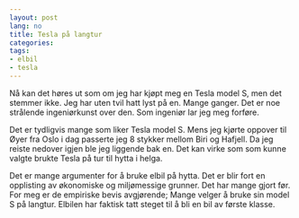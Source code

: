 ```yaml
---
layout: post
lang: no
title: Tesla på langtur
categories:
tags:
- elbil
- tesla
---
```


Nå kan det høres ut som om jeg har kjøpt meg en Tesla model S, men det stemmer ikke. Jeg har uten tvil hatt lyst på en. Mange ganger. Det er noe strålende ingeniørkunst over den. Som ingeniør lar jeg meg forføre.

Det er tydligvis mange som liker Tesla model S. Mens jeg kjørte oppover til Øyer fra Oslo i dag passerte jeg 8 stykker mellom Biri og Hafjell. Da jeg reiste nedover igjen ble jeg liggende bak en. Det kan virke som som kunne valgte brukte Tesla på tur til hytta i helga.

Det er mange argumenter for å bruke elbil på hytta. Det er blir fort en opplisting av økonomiske og miljømessige grunner. Det har mange gjort før. For meg er de empiriske bevis avgjørende; Mange velger å bruke sin model S på langtur. Elbilen har faktisk tatt steget til å bli en bil av første klasse.

